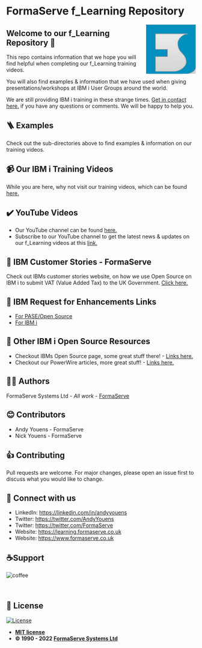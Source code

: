 # FormaServe f_Learning Repository

<img src="/images/Logo.png" align="right">

## Welcome to our f_Learning Repository 👋

This repo contains information that we hope you will find helpful when completing our f_Learning training videos.

You will also find examples & information that we have used when giving presentations/workshops at IBM i User Groups around the world.

We are still providing IBM i training in these strange times.  [Get in contact here.](https://www.formaserve.co.uk/location.php) if you have any questions or comments.  We will be happy to help you.

## 🪜 Examples

Check out the sub-directories above to find examples &amp; information on our training videos.

## 📹 Our IBM i Training Videos

While you are here, why not visit our training videos, which can be found [here.](https://learning.formaserve.co.uk)

## ✔️ YouTube Videos

- Our YouTube channel can be found [here.](https://www.youtube.com/FormaServeSystemsLtdLoughton)
- Subscribe to our YouTube channel to get the latest news &amp; updates on our f_Learning videos at this [link.](https://www.youtube.com/FormaServeSystemsLtdLoughton?sub_confirmation=1 )

## 🔗 IBM Customer Stories - FormaServe

Check out IBMs customer stories website, on how we use Open Source on IBM i to submit VAT (Value Added Tax) to the UK Government. [Click here.](https://www.ibm.com/it-infrastructure/us-en/resources/power/ibm-i-customer-stories/#/FormaServe-systems/)

## 🔗 IBM Request for Enhancements Links

- [For PASE/Open Source](http://bit.ly/ibm-rfe-all-pase)
- [For IBM i](https://www.ibm.com/developerworks/rfe/execute?use_case=changeRequestLanding&BRAND_ID=352&PROD_ID=1476&x=14&y=12)

## 🔗 Other IBM i Open Source Resources

- Checkout IBMs Open Source page, some great stuff there! - [Links here.](https://ibm.github.io/ibmi-oss-resources/)
- Checkout our PowerWire articles, more great stuff! - [Links here.](https://powerwire.eu/author/andy-youens)

## ✍🏻 Authors

FormaServe Systems Ltd - _All work_ - [FormaServe](https://www.formaserve.co.uk)

## 😊 Contributors

- Andy Youens - FormaServe
- Nick Youens - FormaServe

## 👍 Contributing

Pull requests are welcome. For major changes, please open an issue first to discuss what you would like to change.

## 🚩 Connect with us

- LinkedIn: https://linkedin.com/in/andyyouens
- Twitter: https://twitter.com/AndyYouens
- Twitter: https://twitter.com/FormaServe
- Website: https://learning.formaserve.co.uk
- Website: https://www.formaserve.co.uk

<p>
  <h2 align="left">☕Support</h2>
  <p>
    <a href="https://ko-fi.com/AndyYouens">
      <img align="left" src="https://cdn.buymeacoffee.com/buttons/v2/default-blue.png" height="50" width="210" alt="coffee"/>
    </a>
  </p>
  <p>&nbsp;</p>
  <p>&nbsp;</p>
</p>

## 📝 License

[![License](http://img.shields.io/:license-mit-blue.svg?style=flat-square)](http://badges.mit-license.org)

- **[MIT license](http://opensource.org/licenses/mit-license.php)**
- **© 1990 - 2022 [FormaServe Systems Ltd](https://www.formaserve.co.uk)**
